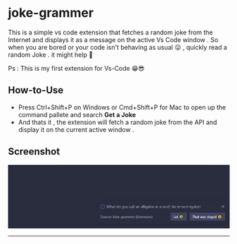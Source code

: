 # joke-grammer

This is a simple vs code extension that fetches a random joke from the Internet and displays it as a message on the active Vs Code window .
So when you are bored or your code isn't behaving as usual 😛 , quickly read a random Joke . it might help 🤣

Ps : This is my first extension for Vs-Code 😁😎

## How-to-Use

* Press Ctrl+Shift+P on Windows or Cmd+Shift+P for Mac to open up the command pallete and search **Get a Joke**
* And thats it , the extension will fetch a random joke from the API and display it on the current active window .

## Screenshot 

![Demo Image](https://raw.githubusercontent.com/parthpanchal123/joke-grammer/master/images/extension.PNG)

-----------------------------------------------------------------------------------------------------------
